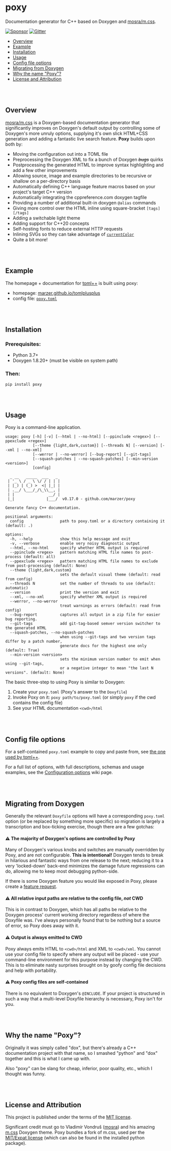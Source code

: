 # poxy

Documentation generator for C++ based on Doxygen and [mosra/m.css](https://mcss.mosra.cz/).

[![Sponsor](https://img.shields.io/static/v1?label=sponsor&message=%E2%9D%A4&logo=GitHub&color=%23fe8e86&style=flat-square)][sponsor]
[![Gitter](https://badges.gitter.im/marzer/poxy.svg)][gitter]

-   [Overview](#overview)
-   [Example](#example)
-   [Installation](#installation)
-   [Usage](#usage)
-   [Config file options](#config-file-options)
-   [Migrating from Doxygen](#migrating-from-doxygen)
-   [Why the name "Poxy"?](#why-the-name-poxy)
-   [License and Attribution](#license-and-attribution)

<br><br>

## Overview

[mosra/m.css] is a Doxygen-based documentation generator that significantly improves on Doxygen's default output
by controlling some of Doxygen's more unruly options, supplying it's own slick HTML+CSS generation and adding
a fantastic live search feature. **Poxy** builds upon both by:

-   Moving the configuration out into a TOML file
-   Preprocessing the Doxygen XML to fix a bunch of Doxygen _~~bugs~~_ quirks
-   Postprocessing the generated HTML to improve syntax highlighting and add a few other improvements
-   Allowing source, image and example directories to be recursive or shallow on a per-directory basis
-   Automatically defining C++ language feature macros based on your project's target C++ version
-   Automatically integrating the cppreference.com doxygen tagfile
-   Providing a number of additional built-in doxygen `@alias` commands
-   Giving more control over the HTML inline using square-bracket `[tags][/tags]`
-   Adding a switchable light theme
-   Adding support for C++20 concepts
-   Self-hosting fonts to reduce external HTTP requests
-   Inlining SVGs so they can take advantage of [`currentColor`]
-   Quite a bit more!

<br><br>

## Example

The homepage + documentation for [toml++] is built using poxy:

-   homepage: [marzer.github.io/tomlplusplus](https://marzer.github.io/tomlplusplus/)
-   config file: [`poxy.toml`](https://github.com/marzer/tomlplusplus/blob/master/docs/poxy.toml)

<br><br>

## Installation

### Prerequisites:

-   Python 3.7+
-   Doxygen 1.8.20+ (must be visible on system path)

### Then:

```
pip install poxy
```

<br><br>

## Usage

Poxy is a command-line application.

```
usage: poxy [-h] [-v] [--html | --no-html] [--ppinclude <regex>] [--ppexclude <regex>]
            [--theme {light,dark,custom}] [--threads N] [--version] [--xml | --no-xml]
            [--werror | --no-werror] [--bug-report] [--git-tags]
            [--squash-patches | --no-squash-patches] [--min-version <version>]
            [config]

  _ __   _____  ___   _
 | '_ \ / _ \ \/ / | | |
 | |_) | (_) >  <| |_| |
 | .__/ \___/_/\_\\__, |
 | |               __/ |
 |_|              |___/  v0.17.0 - github.com/marzer/poxy

Generate fancy C++ documentation.

positional arguments:
  config                path to poxy.toml or a directory containing it (default: .)

options:
  -h, --help            show this help message and exit
  -v, --verbose         enable very noisy diagnostic output
  --html, --no-html     specify whether HTML output is required
  --ppinclude <regex>   pattern matching HTML file names to post-process (default: all)
  --ppexclude <regex>   pattern matching HTML file names to exclude from post-processing (default: None)
  --theme {light,dark,custom}
                        sets the default visual theme (default: read from config)
  --threads N           set the number of threads to use (default: automatic)
  --version             print the version and exit
  --xml, --no-xml       specify whether XML output is required
  --werror, --no-werror
                        treat warnings as errors (default: read from config)
  --bug-report          captures all output in a zip file for easier bug reporting.
  --git-tags            add git-tag-based semver version switcher to the generated HTML
  --squash-patches, --no-squash-patches
                        when using --git-tags and two version tags differ by a patch number,
                        generate docs for the highest one only (default: True)
  --min-version <version>
                        sets the minimum version number to emit when using --git-tags,
                        or a negative integer to mean "the last N versions". (default: None)
```

The basic three-step to using Poxy is similar to Doxygen:

1. Create your `poxy.toml` (Poxy's answer to the `Doxyfile`)
2. Invoke Poxy on it: `poxy path/to/poxy.toml` (or simply `poxy` if the cwd contains the config file)
3. See your HTML documentation `<cwd>/html`

<br><br>

## Config file options

For a self-contained `poxy.toml` example to copy and paste from,
see [the one used by toml++](https://github.com/marzer/tomlplusplus/blob/master/docs/poxy.toml).

For a full list of options, with full descriptions, schemas and usage examples, see the [Configuration options] wiki page.

<br><br>

## Migrating from Doxygen

Generally the relevant `Doxyfile` options will have a corresponding `poxy.toml` option
(or be replaced by something more specific) so migration is largely a transcription and box-ticking exercise,
though there are a few gotchas:

#### **⚠&#xFE0F; The majority of Doxygen's options are controlled by Poxy**

Many of Doxygen's various knobs and switches are manually overridden by Poxy, and are not configurable.
**This is intentional!** Doxygen tends to break in hilarious and fantastic ways from one release to the next;
reducing it to a very 'locked-down' back-end minimizes the damage future regressions can do, allowing me to
keep most debugging python-side.

If there is some Doxygen feature you would like exposed in Poxy, please create a [feature request].

#### **⚠&#xFE0F; All relative input paths are relative to the config file, _not_ CWD**

This is in contrast to Doxygen, which has all paths be relative to the Doxygen process' current working directory
regardless of where the Doxyfile was. I've always personally found that to be nothing but a source of error,
so Poxy does away with it.

#### **⚠&#xFE0F; Output is always emitted to CWD**

Poxy always emits HTML to `<cwd>/html` and XML to `<cwd>/xml`. You cannot use your config file to specify where any
output will be placed - use your command-line environment for this purpose instead by changing the CWD.
This is to eliminate nasty surprises brought on by goofy config file decisions and help with portability.

#### **⚠&#xFE0F; Poxy config files are self-contained**

There is no equivalent to Doxygen's `@INCLUDE`. If your project is structured in such a way that a
multi-level Doxyfile hierarchy is necessary, Poxy isn't for you.

<br><br>

## Why the name "Poxy"?

Originally it was simply called "dox", but there's already a C++ documentation project with that name,
so I smashed "python" and "dox" together and this is what I came up with.

Also "poxy" can be slang for cheap, inferior, poor quality, etc., which I thought was funny.

<br><br>

## License and Attribution

This project is published under the terms of the [MIT license](https://github.com/marzer/poxy/blob/main/LICENSE.txt).

Significant credit must go to Vladimír Vondruš ([mosra]) and his amazing [m.css] Doxygen theme.
Poxy bundles a fork of m.css, used per the [MIT/Expat license](https://github.com/marzer/poxy/blob/main/poxy/data/m.css/COPYING)
(which can also be found in the installed python package).

[m.css]: https://mcss.mosra.cz/documentation/doxygen/
[mosra]: https://github.com/mosra
[mosra/m.css]: https://mcss.mosra.cz/documentation/doxygen/
[toml++]: https://marzer.github.io/tomlplusplus/
[c++ feature test macros]: https://en.cppreference.com/w/cpp/feature_test
[configuration options]: https://github.com/marzer/poxy/wiki/Configuration-options
[feature request]: https://github.com/marzer/poxy/issues/new
[`currentcolor`]: https://gomakethings.com/currentcolor-and-svgs
[gitter]: https://gitter.im/marzer/poxy
[sponsor]: https://github.com/sponsors/marzer

